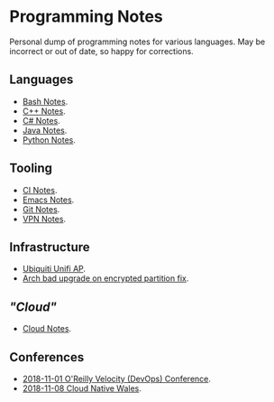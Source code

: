 Programming Notes
=================

Personal dump of programming notes for various languages. May be incorrect or
out of date, so happy for corrections.

Languages
---------

* [Bash Notes].
* [C++ Notes].
* [C# Notes].
* [Java Notes].
* [Python Notes].

Tooling
-------

* [CI Notes].
* [Emacs Notes].
* [Git Notes].
* [VPN Notes].

Infrastructure
--------------

* [Ubiquiti Unifi AP].
* [Arch bad upgrade on encrypted partition fix].

_"Cloud"_
---------

* [Cloud Notes].

Conferences
-----------

* [2018-11-01 O'Reilly Velocity (DevOps) Conference].
* [2018-11-08 Cloud Native Wales].


[Bash Notes]: bash_notes.md
[C++ Notes]: cpp_notes.md
[C# Notes]: csharp_notes.md
[Java Notes]: java_notes.md
[Python Notes]: python_notes.md

[CI Notes]: tooling/ci_notes.md
[Emacs Notes]: tooling/emacs_notes.md
[Git Notes]: tooling/git_notes.md
[VPN Notes]: tooling/vpn_notes.md

[Ubiquiti Unifi AP]: infrastructure/ubiquiti_unifi_ap.md
[Arch bad upgrade on encrypted partition fix]: infrastructure/arch_bad_upgrade_on_encrypted_partition_fix.md

[Cloud Notes]: cloud_notes.md

[2018-11-01 O'Reilly Velocity (DevOps) Conference]: conferences/2018-11-01_oreilly_velocity_devops_conference.md
[2018-11-08 Cloud Native Wales]: conferences/2018-11-08_cloud_native_wales.md
